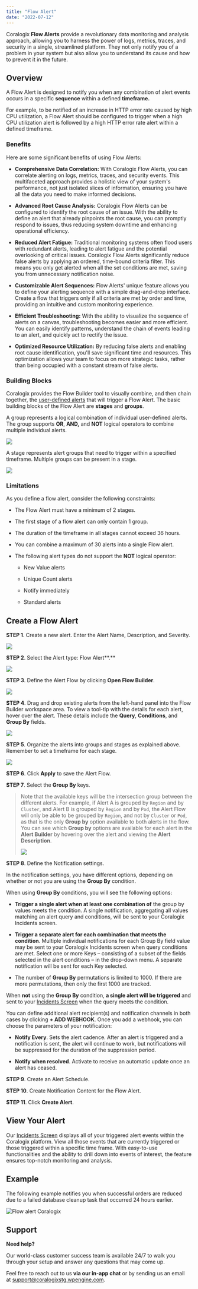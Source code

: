 ```yaml
---
title: "Flow Alert"
date: "2022-07-12"
---
```


Coralogix **Flow Alerts** provide a revolutionary data monitoring and analysis approach, allowing you to harness the power of logs, metrics, traces, and security in a single, streamlined platform. They not only notify you of a problem in your system but also allow you to understand its cause and how to prevent it in the future.

## **Overview**

A Flow Alert is designed to notify you when any combination of alert events occurs in a specific **sequence** within a defined **timeframe.**

For example, to be notified of an increase in HTTP error rate caused by high CPU utilization, a Flow Alert should be configured to trigger when a high CPU utilization alert is followed by a high HTTP error rate alert within a defined timeframe.

### Benefits

Here are some significant benefits of using Flow Alerts:

- **Comprehensive Data Correlation:** With Coralogix Flow Alerts, you can correlate alerting on logs, metrics, traces, and security events. This multifaceted approach provides a holistic view of your system's performance, not just isolated slices of information, ensuring you have all the data you need to make informed decisions.

- **Advanced Root Cause Analysis:** Coralogix Flow Alerts can be configured to identify the root cause of an issue. With the ability to define an alert that already pinpoints the root cause, you can promptly respond to issues, thus reducing system downtime and enhancing operational efficiency.

- **Reduced Alert Fatigue:** Traditional monitoring systems often flood users with redundant alerts, leading to alert fatigue and the potential overlooking of critical issues. Coralogix Flow Alerts significantly reduce false alerts by applying an ordered, time-bound criteria filter. This means you only get alerted when all the set conditions are met, saving you from unnecessary notification noise.

- **Customizable Alert Sequences:** Flow Alerts' unique feature allows you to define your alerting sequence with a simple drag-and-drop interface. Create a flow that triggers only if all criteria are met by order and time, providing an intuitive and custom monitoring experience.

- **Efficient Troubleshooting:** With the ability to visualize the sequence of alerts on a canvas, troubleshooting becomes easier and more efficient. You can easily identify patterns, understand the chain of events leading to an alert, and quickly act to rectify the issue.

- **Optimized Resource Utilization:** By reducing false alerts and enabling root cause identification, you'll save significant time and resources. This optimization allows your team to focus on more strategic tasks, rather than being occupied with a constant stream of false alerts.

### Building Blocks

Coralogix provides the Flow Builder tool to visually combine, and then chain together, the [user-defined alerts](https://coralogixstg.wpengine.com/docs/coralogix-user-defined-alerts/) that will trigger a Flow Alert. The basic building blocks of the Flow Alert are **stages** and **groups**.

A group represents a logical combination of individual user-defined alerts. The group supports **OR**, **AND,** and **NOT** logical operators to combine multiple individual alerts.

![](images/Flow-Alert-Groups-and-Stages-1024x630.png)

A stage represents alert groups that need to trigger within a specified timeframe. Multiple groups can be present in a stage.

![](images/Flow-Alert-Stages-and-Groups-1024x537.png)

### Limitations

As you define a flow alert, consider the following constraints:

- The Flow Alert must have a minimum of 2 stages.

- The first stage of a flow alert can only contain 1 group.

- The duration of the timeframe in all stages cannot exceed 36 hours.

- You can combine a maximum of 30 alerts into a single Flow alert.

- The following alert types do not support the **NOT** logical operator:
    - New Value alerts
    
    - Unique Count alerts
    
    - Notify immediately
    
    - Standard alerts

## **Create a Flow Alert**

**STEP 1**. Create a new alert. Enter the Alert Name, Description, and Severity.

![](images/Flow-Alert-New-Alert.png)

**STEP 2**. Select the Alert type: Flow Alert**.**

![](images/Flow-Alert-Alert-Type.png)

**STEP 3**. Define the Alert Flow by clicking **Open Flow Builder**.

![](images/Flow-Alert-Open-Flow-Builder.png)

**STEP 4**. Drag and drop existing alerts from the left-hand panel into the Flow Builder workspace area. To view a tool-tip with the details for each alert, hover over the alert. These details include the **Query**, **Conditions**, and **Group By** fields.

![](images/Flow-Alert-Hover-Alert-1024x703.png)

**STEP 5**. Organize the alerts into groups and stages as explained above. Remember to set a timeframe for each stage.

![](images/Flow-Alert-Drag-n-Drop-Select-Timeframe-1024x754.png)

**STEP 6**. Click **Apply** to save the Alert Flow.

**STEP 7**. Select the **Group By** keys.

> Note that the available keys will be the intersection group between the different alerts. For example, if Alert A is grouped by `Region` and by `Cluster`, and Alert B is grouped by `Region` and by `Pod`, the Alert Flow will only be able to be grouped by `Region`, and not by `Cluster` or `Pod`, as that is the only **Group by** option available to both alerts in the flow. You can see which **Group by** options are available for each alert in the **Alert Builder** by hovering over the alert and viewing the **Alert Description**.
> 
> ![](images/Flow-Alert-Group-By.png)

**STEP 8**. Define the Notification settings.

In the notification settings, you have different options, depending on whether or not you are using the **Group By** condition.

When using **Group By** conditions, you will see the following options:

- **Trigger a single alert when at least one combination of** the group by values meets the condition. A single notification, aggregating all values matching an alert query and conditions, will be sent to your Coralogix Incidents screen.

- **Trigger a separate alert for each combination that meets the condition**. Multiple individual notifications for each Group By field value may be sent to your Coralogix Incidents screen when query conditions are met. Select one or more Keys – consisting of a subset of the fields selected in the alert conditions – in the drop-down menu. A separate notification will be sent for each Key selected.

- The number of **Group By** permutations is limited to 1000. If there are more permutations, then only the first 1000 are tracked.

When **not** using the **Group By** condition, **a single alert will be triggered** and sent to your [Incidents Screen](https://coralogixstg.wpengine.com/docs/incidents/) when the query meets the condition.

You can define additional alert recipient(s) and notification channels in both cases by clicking **\+ ADD WEBHOOK**. Once you add a webhook, you can choose the parameters of your notification:

- **Notify Every**. Sets the alert cadence. After an alert is triggered and a notification is sent, the alert will continue to work, but notifications will be suppressed for the duration of the suppression period.

- **Notify when resolved**. Activate to receive an automatic update once an alert has ceased.

**STEP 9**. Create an Alert Schedule.

**STEP 10**. Create Notification Content for the Flow Alert.

**STEP 11**. Click **Create Alert**.

## View Your Alert

Our [Incidents Screen](https://coralogixstg.wpengine.com/docs/incidents/) displays all of your triggered alert events within the Coralogix platform. View all those events that are currently triggered or those triggered within a specific time frame. With easy-to-use functionalities and the ability to drill down into events of interest, the feature ensures top-notch monitoring and analysis.

## Example

The following example notifies you when successful orders are reduced due to a failed database cleanup task that occurred 24 hours earlier.

![Flow alert Coralogix](images/image-12-1024x483.png)

## Support

**Need help?**

Our world-class customer success team is available 24/7 to walk you through your setup and answer any questions that may come up.

Feel free to reach out to us **via our in-app chat** or by sending us an email at [support@coralogixstg.wpengine.com](mailto:support@coralogixstg.wpengine.com).
